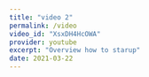 ```yaml
---
title: "video 2"
permalink: /video
video_id: "XsxDH4HcOWA"
provider: youtube
excerpt: "Overview how to starup"
date: 2021-03-22
---
```

